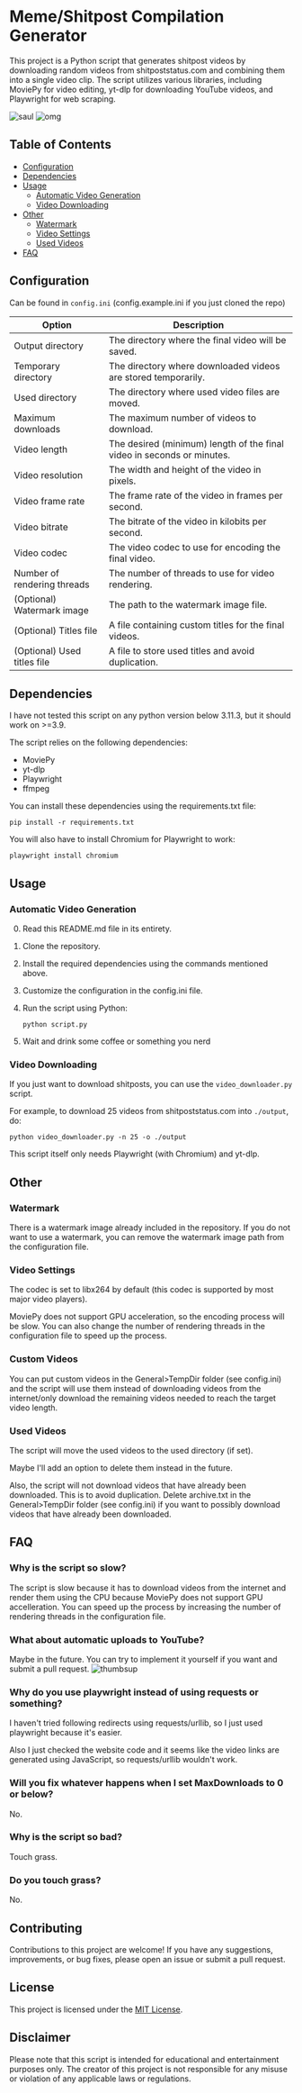# Meme/Shitpost Compilation Generator

This project is a Python script that generates shitpost videos by downloading random videos from shitpoststatus.com and combining them into a single video clip. The script utilizes various libraries, including MoviePy for video editing, yt-dlp for downloading YouTube videos, and Playwright for web scraping.

![saul](https://cdn.discordapp.com/emojis/1010754114390605844.webp?size=56) ![omg](https://cdn.discordapp.com/emojis/852418130315313162.gif)

## Table of Contents

- [Configuration](#configuration)
- [Dependencies](#dependencies)
- [Usage](#usage)
    - [Automatic Video Generation](#automatic-video-generation)
    - [Video Downloading](#video-downloading)
- [Other](#other)
  - [Watermark](#watermark)
  - [Video Settings](#video-settings)
  - [Used Videos](#used-videos)
- [FAQ](#faq)

## Configuration

Can be found in `config.ini` (config.example.ini if you just cloned the repo)

| Option                      | Description
| ------                      | ------
| Output directory            | The directory where the final video will be saved.
| Temporary directory         | The directory where downloaded videos are stored temporarily.
| Used directory              | The directory where used video files are moved.
| Maximum downloads           | The maximum number of videos to download.
| Video length                | The desired (minimum) length of the final video in seconds or minutes.
| Video resolution            | The width and height of the video in pixels.
| Video frame rate            | The frame rate of the video in frames per second.
| Video bitrate               | The bitrate of the video in kilobits per second.
| Video codec                 | The video codec to use for encoding the final video.
| Number of rendering threads | The number of threads to use for video rendering.
| (Optional) Watermark image  | The path to the watermark image file.
| (Optional) Titles file      | A file containing custom titles for the final videos.
| (Optional) Used titles file | A file to store used titles and avoid duplication.

## Dependencies

I have not tested this script on any python version below 3.11.3, but it should work on >=3.9.

The script relies on the following dependencies:

- MoviePy
- yt-dlp
- Playwright
- ffmpeg

You can install these dependencies using the requirements.txt file:

```
pip install -r requirements.txt
```

You will also have to install Chromium for Playwright to work:

```
playwright install chromium
```

## Usage

### Automatic Video Generation

0. Read this README.md file in its entirety.
1. Clone the repository.
2. Install the required dependencies using the commands mentioned above.
3. Customize the configuration in the config.ini file.
4. Run the script using Python:

    ```
    python script.py
    ```
5. Wait and drink some coffee or something you nerd

### Video Downloading

If you just want to download shitposts, you can use the `video_downloader.py` script.

For example, to download 25 videos from shitpoststatus.com into `./output`, do:
```
python video_downloader.py -n 25 -o ./output
```
This script itself only needs Playwright (with Chromium) and yt-dlp.

## Other

### Watermark
There is a watermark image already included in the repository. If you do not want to use a watermark, you can remove the watermark image path from the configuration file.

### Video Settings
The codec is set to libx264 by default (this codec is supported by most major video players). 

MoviePy does not support GPU acceleration, so the encoding process will be slow. You can also change the number of rendering threads in the configuration file to speed up the process.

### Custom Videos

You can put custom videos in the General>TempDir folder (see config.ini) and the script will use them instead of downloading videos from the internet/only download the remaining videos needed to reach the target video length.

### Used Videos

The script will move the used videos to the used directory (if set). 

Maybe I'll add an option to delete them instead in the future.

Also, the script will not download videos that have already been downloaded. This is to avoid duplication. Delete archive.txt in the General>TempDir folder (see config.ini) if you want to possibly download videos that have already been downloaded.

## FAQ

### Why is the script so slow?

The script is slow because it has to download videos from the internet and render them using the CPU because MoviePy does not support GPU accelleration. You can speed up the process by increasing the number of rendering threads in the configuration file.

### What about automatic uploads to YouTube?

Maybe in the future. You can try to implement it yourself if you want and submit a pull request. ![thumbsup](https://cdn.discordapp.com/emojis/1044717814147199107.webp?size=16)

### Why do you use playwright instead of using requests or something?

I haven't tried following redirects using requests/urllib, so I just used playwright because it's easier. 

Also I just checked the website code and it seems like the video links are generated using JavaScript, so requests/urllib wouldn't work.

### Will you fix whatever happens when I set MaxDownloads to 0 or below?

No.

### Why is the script so bad?

Touch grass.

### Do you touch grass?

No.

## Contributing

Contributions to this project are welcome! If you have any suggestions, improvements, or bug fixes, please open an issue or submit a pull request.

## License

This project is licensed under the [MIT License](LICENSE).

## Disclaimer

Please note that this script is intended for educational and entertainment purposes only. The creator of this project is not responsible for any misuse or violation of any applicable laws or regulations.
